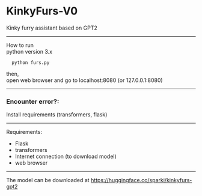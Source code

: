 # KinkyFurs-V0
Kinky furry assistant based on GPT2

------------------------------

How to run<br>
python version 3.x
      
      python furs.py       
then,  
open web browser and go to localhost:8080 (or 127.0.0.1:8080)
      
------------------------------

### Encounter error?:
Install requirements (transformers, flask)

------------------------------

Requirements:
- Flask
- transformers
- Internet connection (to download model)
- web browser

------------------------------


The model can be downloaded at https://huggingface.co/sparki/kinkyfurs-gpt2
